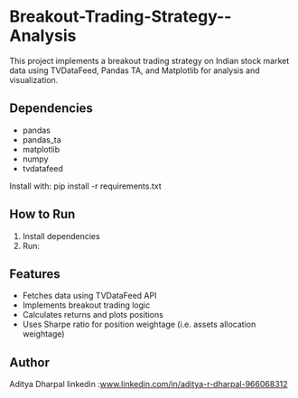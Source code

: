 # Breakout-Trading-Strategy--Analysis

This project implements a breakout trading strategy on Indian stock market data using TVDataFeed, Pandas TA, and Matplotlib for analysis and visualization.

## Dependencies
- pandas
- pandas_ta
- matplotlib
- numpy
- tvdatafeed

Install with:
pip install -r requirements.txt

##  How to Run
1. Install dependencies
2. Run:

## Features
- Fetches data using TVDataFeed API
- Implements breakout trading logic
- Calculates returns and plots positions
- Uses Sharpe ratio for position weightage (i.e. assets allocation weightage)

## Author
Aditya Dharpal
linkedin :www.linkedin.com/in/aditya-r-dharpal-966068312
